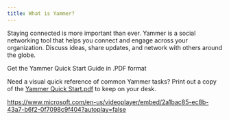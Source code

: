 ```yaml
---
title: What is Yammer?
---
```


Staying connected is more important than ever\. Yammer is a social networking tool that helps you connect and engage across your organization\. Discuss ideas, share updates, and network with others around the globe\.

Get the Yammer Quick Start Guide in \.PDF format

Need a visual quick reference of common Yammer tasks? Print out a copy of the [Yammer Quick Start\.pdf](https://365adm.sharepoint.com/sites/Office365TrainingSite/SitePages/Yammer_QuickStart.aspx) to keep on your desk\.

[https://www\.microsoft\.com/en\-us/videoplayer/embed/2a1bac85\-ec8b\-43a7\-b6f2\-0f7098c9f404?autoplay=false](https://www.microsoft.com/en-us/videoplayer/embed/2a1bac85-ec8b-43a7-b6f2-0f7098c9f404?autoplay=false)

